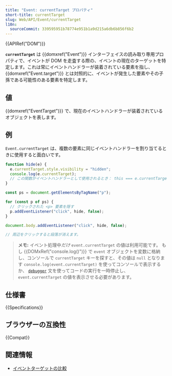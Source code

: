 ```yaml
---
title: "Event: currentTarget プロパティ"
short-title: currentTarget
slug: Web/API/Event/currentTarget
l10n:
  sourceCommit: 339595951b78774e951b1a9d215a6db6b856f6b2
---
```


{{APIRef("DOM")}}

**`currentTarget`** は {{domxref("Event")}} インターフェイスの読み取り専用プロパティで、イベントが DOM を走査する際の、イベントの現在のターゲットを特定します。これは常にイベントハンドラーが装着されている要素を指し、{{domxref("Event.target")}} とは対照的に、イベントが発生した要素やその子孫である可能性のある要素を特定します。

## 値

{{domxref("EventTarget")}} で、現在のイベントハンドラーが装着されているオブジェクトを表します。

## 例

`Event.currentTarget` は、複数の要素に同じイベントハンドラーを割り当てるときに使用すると面白いです。

```js
function hide(e) {
  e.currentTarget.style.visibility = "hidden";
  console.log(e.currentTarget);
  // この関数がイベントハンドラーとして使用されるとき： this === e.currentTarget
}

const ps = document.getElementsByTagName("p");

for (const p of ps) {
  // クリックされた <p> 要素を隠す
  p.addEventListener("click", hide, false);
}

document.body.addEventListener("click", hide, false);

// 周辺をクリックすると段落が消えます。
```

> **メモ:** イベント処理中*だけ* `event.currentTarget` の値は利用可能です。
> もし {{DOMxRef("console.log()")}} で `event` オブジェクトを変数に格納し、コンソールで `currentTarget` キーを探すと、その値は `null` となります
> `console.log(event.currentTarget)` を使ってコンソールで表示するか、 [`debugger`](/ja/docs/Web/JavaScript/Reference/Statements/debugger) 文を使ってコードの実行を一時停止し、 `event.currentTarget` の値を表示させる必要があります。

## 仕様書

{{Specifications}}

## ブラウザーの互換性

{{Compat}}

## 関連情報

- [イベントターゲットの比較](/ja/docs/Web/API/Event/Comparison_of_Event_Targets)
